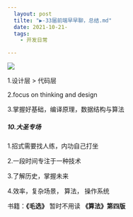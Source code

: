 ```yaml
---
  layout: post
  tilte: "▶️-33届前端早早聊，总结.md"
  date: 2021-10-21-
  tags: 
    - 开发日常

---
```



![](https://upload-images.jianshu.io/upload_images/15312191-e9413ea16aaf3772.png?imageMogr2/auto-orient/strip%7CimageView2/2/w/1240)

1.设计层 > 代码层

2.focus on thinking and design

3.掌握好基础，编译原理，数据结构与算法

#####  10.大圣专场

1.招式需要找人练，内功自己打坐

2.一段时间专注于一种技术

3.了解历史，掌握未来

4.效率，复杂场景， 算法， 操作系统

书籍：**《毛选》** 暂时不用读 **《算法》第四版**
